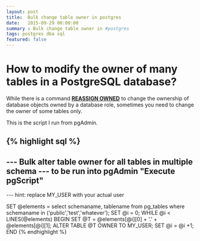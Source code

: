 ```yaml
---
layout: post
title:  Bulk change table owner in postgres
date:   2015-09-29 00:00:00
summary : Bulk change table owner in #postgres
tags: postgres dba sql 
featured: false
---
```


# How to modify the owner of many tables in a PostgreSQL database?

While there is a command [**REASSIGN OWNED**](http://www.postgresql.org/docs/current/static/sql-reassign-owned.html) to change the ownership of database objects owned by a database role,
sometimes you need to change the owner of some tables only.

This is the script I run from pgAdmin.

{% highlight sql %}
---------------------------------------------------------------------------------
--- Bulk alter table owner for all tables in multiple schema
--- to be run into pgAdmin "Execute pgScript"
---------------------------------------------------------------------------------
--- hint: replace MY_USER with your actual user

SET @elements = select schemaname, tablename from pg_tables where schemaname in ('public','test','whatever');
SET @i = 0;
WHILE @i < LINES(@elements)
BEGIN
    SET @T = @elements[@i][0] + '.' + @elements[@i][1];
    ALTER TABLE @T OWNER TO MY_USER;
    SET @i = @i +1;
END
{% endhighlight %}

